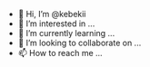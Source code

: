 - 👋 Hi, I’m @kebekii
- 👀 I’m interested in ...
- 🌱 I’m currently learning ...
- 💞️ I’m looking to collaborate on ...
- 📫 How to reach me ...

<!---
kebekii/kebekii is a ✨ special ✨ repository because its `README.md` (this file) appears on your GitHub profile.
You can click the Preview link to take a look at your changes.
--->
